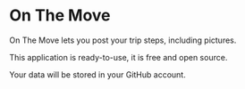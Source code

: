 # On The Move

On The Move lets you post your trip steps, including pictures.

This application is ready-to-use, it is free and open source.

Your data will be stored in your GitHub account.
